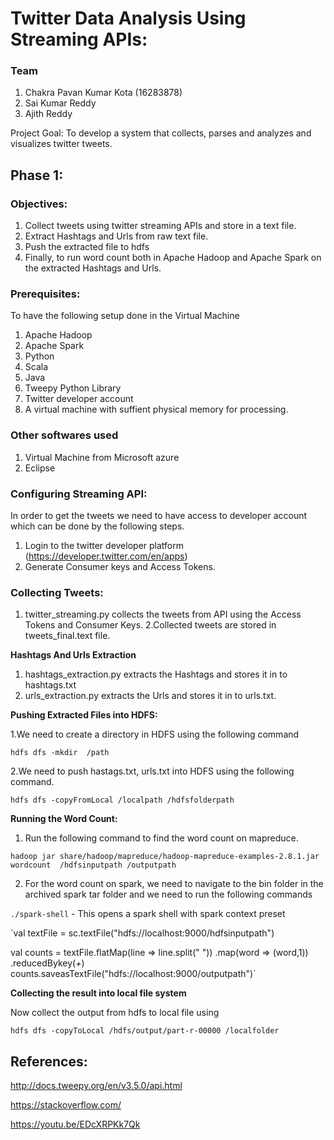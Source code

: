 # Twitter Data Analysis Using Streaming APIs:

### Team
1) Chakra Pavan Kumar Kota (16283878)
2) Sai Kumar Reddy
3) Ajith Reddy

 Project Goal: To develop a system that collects, parses and analyzes and visualizes twitter tweets.

 ## Phase 1:

 ### Objectives: 
 
  1. Collect tweets using twitter streaming APIs and store in a text file.
  2. Extract Hashtags and Urls from raw text file.
  3. Push the extracted file to hdfs
  4. Finally, to run word count both in Apache Hadoop and Apache Spark on the extracted Hashtags and Urls.

 ### Prerequisites:
 To have the following setup done in the Virtual Machine
 1. Apache Hadoop
 2. Apache Spark
 3. Python
 4. Scala
 5. Java
 6. Tweepy Python Library
 7. Twitter developer account
 8. A virtual machine with suffient physical memory for processing.
 
 ### Other softwares used
 1. Virtual Machine from Microsoft azure
 2. Eclipse

### Configuring Streaming API:
In order to get the tweets we need to have access to developer account which can be done by the following steps.
1. Login to the twitter developer platform (https://developer.twitter.com/en/apps)
2. Generate Consumer keys and Access Tokens.


### Collecting Tweets:

1. twitter_streaming.py collects the tweets from API using the Access Tokens and Consumer Keys.
2.Collected tweets are stored in tweets_final.text file.

**Hashtags And Urls Extraction**
1. hashtags_extraction.py extracts the Hashtags and stores it in to hashtags.txt 
2. urls_extraction.py extracts the Urls and stores it in to urls.txt.

**Pushing Extracted Files into HDFS:**

1.We need to create a directory in HDFS using the following command

  `hdfs dfs -mkdir  /path`

2.We need to push hastags.txt, urls.txt into HDFS using the following command.

  `hdfs dfs -copyFromLocal /localpath /hdfsfolderpath`

**Running the Word Count:**

1. Run the following command to find the word count on mapreduce.
  
  `hadoop jar share/hadoop/mapreduce/hadoop-mapreduce-examples-2.8.1.jar wordcount  /hdfsinputpath /outputpath`

2. For the word count on spark, we need to navigate to the bin folder in the archived spark tar folder
   and we need to run the following commands
 
  `./spark-shell` - This opens a spark shell with spark context preset
  
  `val textFile = sc.textFile("hdfs://localhost:9000/hdfsinputpath")
  
  val counts = textFile.flatMap(line => line.split(" "))
  .map(word => (word,1))
  .reducedBykey(_+_)
  counts.saveasTextFile("hdfs://localhost:9000/outputpath")`

**Collecting the result into local file system**

Now collect the output from hdfs to local file using

  `hdfs dfs -copyToLocal /hdfs/output/part-r-00000 /localfolder`


## References:
http://docs.tweepy.org/en/v3.5.0/api.html

https://stackoverflow.com/

https://youtu.be/EDcXRPKk7Qk



  


 
